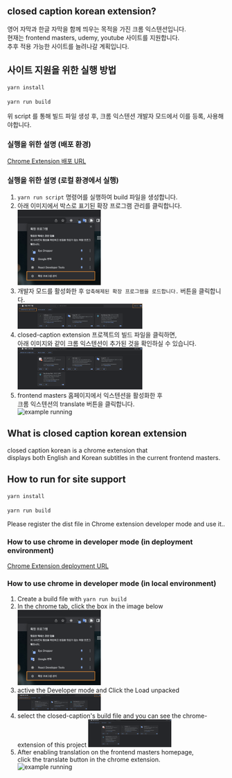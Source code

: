 ## closed caption korean extension?

영어 자막과 한글 자막을 함께 띄우는 목적을 가진 크롬 익스텐션입니다.<br />
현재는 frontend masters, udemy, youtube 사이트를 지원합니다.<br />
추후 적용 가능한 사이트를 늘려나갈 계획입니다.

## 사이트 지원을 위한 실행 방법

```bash
yarn install

yarn run build
```

위 script 를 통해 빌드 파일 생성 후, 크롬 익스텐션 개발자 모드에서 이를 등록, 사용해야합니다.<br />

### 실행을 위한 설명 (배포 환경)

[Chrome Extension 배포 URL](https://chrome.google.com/webstore/detail/closed-caption-korean/pjfhdffkbjfneojiamjnooaagomkimde?hl=ko)

### 실행을 위한 설명 (로컬 환경에서 실행)

1. `yarn run script` 명령어를 실행하여 build 파일을 생성합니다.
2. 아래 이미지에서 박스로 표기된 확장 프로그램 관리를 클릭합니다.<br />
   <img width="40%" alt="chrome tab" src="./public/assets/readme/chrome-tab.png" />
3. 개발자 모드를 활성화한 후 `압축해제된 확장 프로그램을 로드합니다.` 버튼을 클릭합니다.<br />
   <img width="60%" alt="chrome development" src="./public/assets/readme/chrome-development.png" />
4. closed-caption extension 프로젝트의 빌드 파일을 클릭하면,<br />
   아래 이미지와 같이 크롬 익스텐션이 추가된 것을 확인하실 수 있습니다.
   <img width="60%" alt="added closed caption" src="./public/assets/readme/added-closed-caption.png" />
5. frontend masters 홈페이지에서 익스텐션을 활성화한 후 <br />
   크롬 익스텐션의 translate 버튼을 클릭합니다.<br />
   <img width="50%" alt="example running" src="./public/assets/readme/example-running.gif" />

## What is closed caption korean extension

closed caption korean is a chrome extension that<br />
displays both English and Korean subtitles in the current frontend masters.

## How to run for site support

```bash
yarn install

yarn run build
```

Please register the dist file in Chrome extension developer mode and use it..<br />

### How to use chrome in developer mode (in deployment environment)

[Chrome Extension deployment URL](https://chrome.google.com/webstore/detail/closed-caption-korean/pjfhdffkbjfneojiamjnooaagomkimde?hl=ko)

### How to use chrome in developer mode (in local environment)

1. Create a build file with `yarn run build`
2. In the chrome tab, click the box in the image below<br />
   <img width="40%" alt="chrome tab" src="./public/assets/readme/chrome-tab.png" />
3. active the Developer mode and Click the Load unpacked<br />
   <img width="40%" alt="chrome development" src="./public/assets/readme/chrome-development.png" />
4. select the closed-caption's build file and you can see the chrome-extension of this project
   <img width="40%" alt="added closed caption" src="./public/assets/readme/added-closed-caption.png" />
5. After enabling translation on the frontend masters homepage, <br />
   click the translate button in the chrome extension.<br />
   <img width="40%" alt="example running" src="./public/assets/readme/example-running.gif" />
